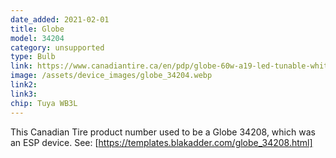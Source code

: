 ```yaml
---
date_added: 2021-02-01
title: Globe 
model: 34204
category: unsupported
type: Bulb
link: https://www.canadiantire.ca/en/pdp/globe-60w-a19-led-tunable-white-smart-bulb-0529759p.html
image: /assets/device_images/globe_34204.webp
link2: 
link3: 
chip: Tuya WB3L
---
```

This Canadian Tire product number used to be a Globe 34208, which was an ESP device.  See: [https://templates.blakadder.com/globe_34208.html]